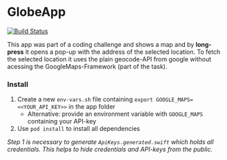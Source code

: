 # GlobeApp

[![Build Status](https://app.bitrise.io/app/fd484f140df74394/status.svg?token=Q6BBbhXb81p_UR_iyEh6hw&branch=master)](https://app.bitrise.io/app/fd484f140df74394)

This app was part of a coding challenge and shows a map and by **long-press** it opens a pop-up with the address of the selected location.
To fetch the selected location it uses the plain geocode-API from google without acessing the GoogleMaps-Framework (part of the task).

### Install

1. Create a new `env-vars.sh` file containing `export GOOGLE_MAPS=<<YOUR_API_KEY>>` in the app folder
    - Alternative: provide an environment variable with `GOOGLE_MAPS` containing your API-key
2. Use `pod install` to install all dependencies

*Step 1 is necessary to generate `ApiKeys.generated.swift` which holds all credentials. This helps to hide credentials and API-keys from the public.*
